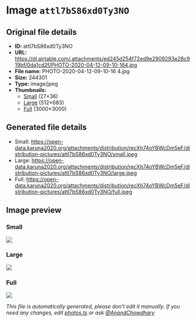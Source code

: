 # Image `attl7bS86xd0Ty3NO`

## Original file details

- **ID:** attl7bS86xd0Ty3NO
- **URL:** https://dl.airtable.com/.attachments/ed245d254f72ed9e2909293e28c919bf/0da1cd2f/PHOTO-2020-04-12-09-10-164.jpg
- **File name:** PHOTO-2020-04-12-09-10-16 4.jpg
- **Size:** 244301
- **Type:** image/jpeg
- **Thumbnails:**
  - [Small](https://dl.airtable.com/.attachmentThumbnails/a556dfdb4a5dd78cebcfe024fda91997/a8c59c4a) (27×36)
  - [Large](https://dl.airtable.com/.attachmentThumbnails/ff3a95a9e0b3045994ffae43779ce837/37e33f37) (512×683)
  - [Full](https://dl.airtable.com/.attachmentThumbnails/b2e6f615e9b3c1a95f7cfe66a9974f72/5c3b2625) (3000×3000)

## Generated file details

- Small: https://open-data.karuna2020.org/attachments/distribution/recXh74oYBWcDm5eF/distribution-pictures/attl7bS86xd0Ty3NO/small.jpeg
- Large: https://open-data.karuna2020.org/attachments/distribution/recXh74oYBWcDm5eF/distribution-pictures/attl7bS86xd0Ty3NO/large.jpeg
- Full: https://open-data.karuna2020.org/attachments/distribution/recXh74oYBWcDm5eF/distribution-pictures/attl7bS86xd0Ty3NO/full.jpeg

## Image preview

### Small

![](https://open-data.karuna2020.org/attachments/distribution/recXh74oYBWcDm5eF/distribution-pictures/attl7bS86xd0Ty3NO/small.jpeg)

### Large

![](https://open-data.karuna2020.org/attachments/distribution/recXh74oYBWcDm5eF/distribution-pictures/attl7bS86xd0Ty3NO/large.jpeg)

### Full

![](https://open-data.karuna2020.org/attachments/distribution/recXh74oYBWcDm5eF/distribution-pictures/attl7bS86xd0Ty3NO/full.jpeg)

_This file is automatically generated, please don't edit it manually. If you need any changes, edit [photos.ts](/photos.ts) or ask [@AnandChowdhary](https://github.com/AnandChowdhary)_
